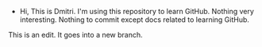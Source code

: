 - Hi, This is Dmitri.  I'm using this repository to learn GitHub.  Nothing very interesting.  Nothing to commit except docs related to learning GitHub.  

This is an edit.  It goes into a new branch.

